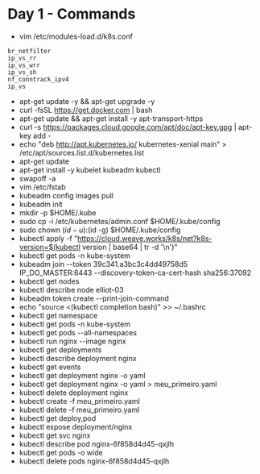 # Day 1 - Commands

- vim /etc/modules-load.d/k8s.conf

```
br_netfilter
ip_vs_rr
ip_vs_wrr
ip_vs_sh
nf_conntrack_ipv4
ip_vs
```

- apt-get update -y && apt-get upgrade -y
- curl -fsSL https://get.docker.com | bash
- apt-get update && apt-get install -y apt-transport-https
- curl -s https://packages.cloud.google.com/apt/doc/apt-key.gpg | apt-key add -
- echo "deb http://apt.kubernetes.io/ kubernetes-xenial main" > /etc/apt/sources.list.d/kubernetes.list
- apt-get update
- apt-get install -y kubelet kubeadm kubectl
- swapoff -a
- vim /etc/fstab
- kubeadm config images pull
- kubeadm init
- mkdir -p $HOME/.kube
- sudo cp -i /etc/kubernetes/admin.conf $HOME/.kube/config
- sudo chown $(id -u):$(id -g) $HOME/.kube/config
- kubectl apply -f "https://cloud.weave.works/k8s/net?k8s-version=$(kubectl version | base64 | tr -d '\n')"
- kubectl get pods -n kube-system
- kubeadm join --token 39c341.a3bc3c4dd49758d5 IP_DO_MASTER:6443 --discovery-token-ca-cert-hash sha256:37092 
- kubectl get nodes
- kubectl describe node elliot-03
- kubeadm token create --print-join-command
- echo "source <(kubectl completion bash)" >> ~/.bashrc
- kubectl get namespace
- kubectl get pods -n kube-system
- kubectl get pods --all-namespaces
- kubectl run nginx --image nginx
- kubectl get deployments
- kubectl describe deployment nginx
- kubectl get events
- kubectl get deployment nginx -o yaml
- kubectl get deployment nginx -o yaml > meu_primeiro.yaml
- kubectl delete deployment nginx
- kubectl create -f meu_primeiro.yaml
- kubectl delete -f meu_primeiro.yaml
- kubectl get deploy,pod
- kubectl expose deployment/nginx
- kubectl get svc nginx 
- kubectl describe pod nginx-6f858d4d45-qxjlh
- kubectl get pods -o wide
- kubectl delete pods nginx-6f858d4d45-qxjlh


